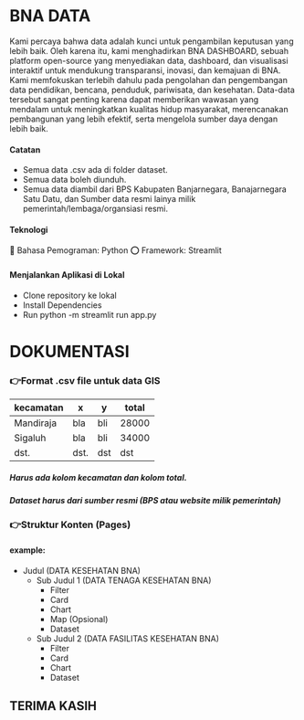 # BNA DATA
Kami percaya bahwa data adalah kunci untuk pengambilan keputusan yang lebih baik. Oleh karena itu, kami menghadirkan BNA DASHBOARD, sebuah platform open-source yang menyediakan data, dashboard, dan visualisasi interaktif untuk mendukung transparansi, inovasi, dan kemajuan di BNA. Kami memfokuskan terlebih dahulu pada pengolahan dan pengembangan data pendidikan, bencana, penduduk, pariwisata, dan kesehatan. Data-data tersebut sangat penting karena dapat memberikan wawasan yang mendalam untuk meningkatkan kualitas hidup masyarakat, merencanakan pembangunan yang lebih efektif, serta mengelola sumber daya dengan lebih baik.

#### Catatan
- Semua data .csv ada di folder dataset.
- Semua data boleh diunduh.
- Semua data diambil dari BPS Kabupaten Banjarnegara, Banajarnegara Satu Datu, dan Sumber data resmi lainya milik pemerintah/lembaga/organsiasi resmi.

#### Teknologi
🐍 Bahasa Pemograman: Python
⭕ Framework: Streamlit
  
#### Menjalankan Aplikasi di Lokal
- Clone repository ke lokal
- Install Dependencies
- Run python -m streamlit run app.py

# DOKUMENTASI
### 👉Format .csv file untuk data GIS
| kecamatan  | x          | y          | total  |
|------------|------------|------------|--------|
| Mandiraja  | bla        | bli        | 28000  |
| Sigaluh    | bla        | bli        | 34000  |
| dst.       | dst.       | dst        | dst    |

##### Harus ada kolom kecamatan dan kolom total.
##### Dataset harus dari sumber resmi (BPS atau website milik pemerintah)

### 👉Struktur Konten (Pages)
#### example:
- Judul (DATA KESEHATAN BNA)
    - Sub Judul 1 (DATA TENAGA KESEHATAN BNA)
        - Filter
        - Card
        - Chart
        - Map (Opsional)
        - Dataset
    - Sub Judul 2 (DATA FASILITAS KESEHATAN BNA)
        - Filter
        - Card
        - Chart
        - Dataset
  
## TERIMA KASIH
